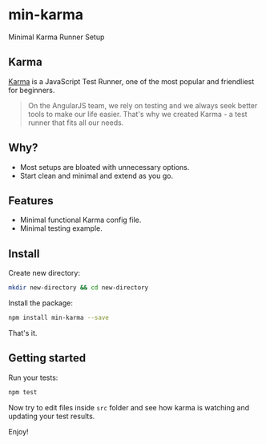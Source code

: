 # min-karma
Minimal Karma Runner Setup

## Karma
[Karma](http://karma-runner.github.io/0.13/index.html) is a JavaScript Test Runner, one of the most popular and friendliest for beginners.

> On the AngularJS team, we rely on testing and we always seek better tools to make our life easier. That's why we created
Karma - a test runner that fits all our needs.

## Why?
- Most setups are bloated with unnecessary options.
- Start clean and minimal and extend as you go.

## Features
- Minimal functional Karma config file.
- Minimal testing example.

## Install
Create new directory:
```sh
mkdir new-directory && cd new-directory
```
Install the package:
```sh
npm install min-karma --save
```
That's it.

## Getting started
Run your tests:
```sh
npm test
```
Now try to edit files inside `src` folder and see how karma is watching and updating your test results.

Enjoy!
